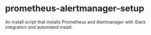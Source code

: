 # prometheus-alertmanager-setup
An install script that installs Prometheus and Alertmanager with Slack integration and automated install. 
